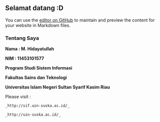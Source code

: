 ## Selamat datang :D

You can use the [editor on GitHub](https://github.com/dayatpasla/ocu/edit/master/README.md) to maintain and preview the content for your website in Markdown files.

### Tentang Saya

**Nama  : M. Hidayatullah**

**NIM   : 11453101577**

**Program Studi Sistem Informasi**

**Fakultas Sains dan Teknologi**

**Universitas Islam Negeri Sultan Syarif Kasim Riau**

Please visit :

```markdown
_http://sif.uin-suska.ac.id/_

_http://uin-suska.ac.id/_
